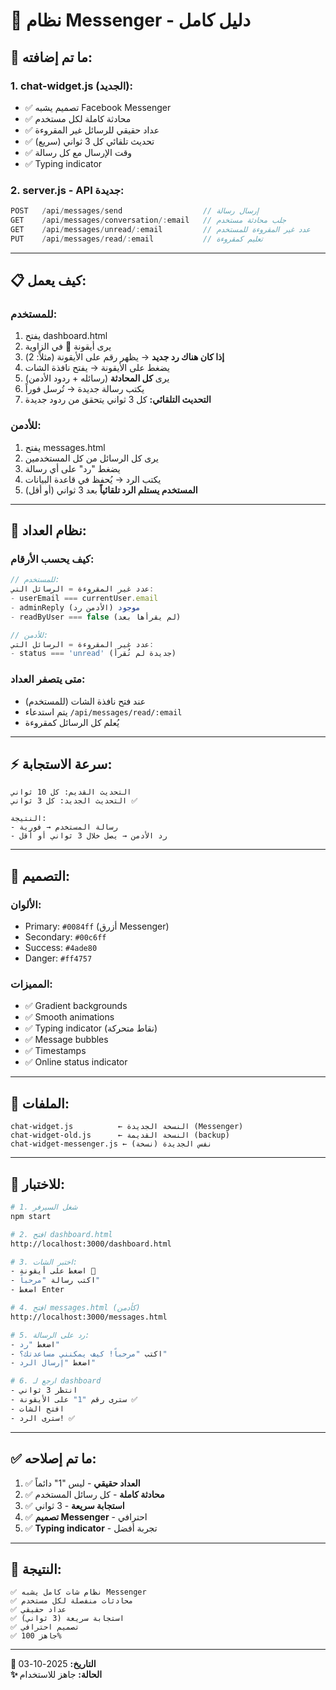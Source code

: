 # 💬 **نظام Messenger - دليل كامل**

## **🎯 ما تم إضافته:**

### **1. chat-widget.js (الجديد):**
- ✅ تصميم يشبه Facebook Messenger
- ✅ محادثة كاملة لكل مستخدم
- ✅ عداد حقيقي للرسائل غير المقروءة
- ✅ تحديث تلقائي كل 3 ثواني (سريع)
- ✅ وقت الإرسال مع كل رسالة
- ✅ Typing indicator

### **2. server.js - API جديدة:**
```javascript
POST   /api/messages/send                  // إرسال رسالة
GET    /api/messages/conversation/:email   // جلب محادثة مستخدم
GET    /api/messages/unread/:email         // عدد غير المقروءة للمستخدم
PUT    /api/messages/read/:email           // تعليم كمقروءة
```

---

## **📋 كيف يعمل:**

### **للمستخدم:**
1. يفتح dashboard.html
2. يرى أيقونة 💬 في الزاوية
3. **إذا كان هناك رد جديد** → يظهر رقم على الأيقونة (مثلاً: 2)
4. يضغط على الأيقونة → يفتح نافذة الشات
5. يرى **كل المحادثة** (رسائله + ردود الأدمن)
6. يكتب رسالة جديدة → تُرسل فوراً
7. **التحديث التلقائي:** كل 3 ثواني يتحقق من ردود جديدة

### **للأدمن:**
1. يفتح messages.html
2. يرى كل الرسائل من كل المستخدمين
3. يضغط "رد" على أي رسالة
4. يكتب الرد → يُحفظ في قاعدة البيانات
5. **المستخدم يستلم الرد تلقائياً** بعد 3 ثواني (أو أقل)

---

## **🔢 نظام العداد:**

### **كيف يحسب الأرقام:**
```javascript
// للمستخدم:
عدد غير المقروءة = الرسائل التي:
- userEmail === currentUser.email
- adminReply موجود (الأدمن رد)
- readByUser === false (لم يقرأها بعد)

// للأدمن:
عدد غير المقروءة = الرسائل التي:
- status === 'unread' (جديدة لم تُقرأ)
```

### **متى يتصفر العداد:**
- عند فتح نافذة الشات (للمستخدم)
- يتم استدعاء `/api/messages/read/:email`
- يُعلم كل الرسائل كمقروءة

---

## **⚡ سرعة الاستجابة:**

```
التحديث القديم: كل 10 ثواني
التحديث الجديد: كل 3 ثواني ✅

النتيجة:
- رسالة المستخدم → فورية
- رد الأدمن → يصل خلال 3 ثواني أو أقل
```

---

## **🎨 التصميم:**

### **الألوان:**
- Primary: `#0084ff` (أزرق Messenger)
- Secondary: `#00c6ff`
- Success: `#4ade80`
- Danger: `#ff4757`

### **المميزات:**
- ✅ Gradient backgrounds
- ✅ Smooth animations
- ✅ Typing indicator (نقاط متحركة)
- ✅ Message bubbles
- ✅ Timestamps
- ✅ Online status indicator

---

## **📁 الملفات:**

```
chat-widget.js          ← النسخة الجديدة (Messenger)
chat-widget-old.js      ← النسخة القديمة (backup)
chat-widget-messenger.js ← نفس الجديدة (نسخة)
```

---

## **🚀 للاختبار:**

```bash
# 1. شغل السيرفر
npm start

# 2. افتح dashboard.html
http://localhost:3000/dashboard.html

# 3. اختبر الشات:
- اضغط على أيقونة 💬
- اكتب رسالة "مرحباً"
- اضغط Enter

# 4. افتح messages.html (كأدمن)
http://localhost:3000/messages.html

# 5. رد على الرسالة:
- اضغط "رد"
- اكتب "مرحباً! كيف يمكنني مساعدتك؟"
- اضغط "إرسال الرد"

# 6. ارجع لـ dashboard
- انتظر 3 ثواني
- سترى رقم "1" على الأيقونة ✅
- افتح الشات
- سترى الرد! ✅
```

---

## **✅ ما تم إصلاحه:**

1. ✅ **العداد حقيقي** - ليس "1" دائماً
2. ✅ **محادثة كاملة** - كل رسائل المستخدم
3. ✅ **استجابة سريعة** - 3 ثواني
4. ✅ **تصميم Messenger** - احترافي
5. ✅ **Typing indicator** - تجربة أفضل

---

## **🎉 النتيجة:**

```
✅ نظام شات كامل يشبه Messenger
✅ محادثات منفصلة لكل مستخدم
✅ عداد حقيقي
✅ استجابة سريعة (3 ثواني)
✅ تصميم احترافي
✅ جاهز 100%
```

---

**📅 التاريخ:** 2025-10-03  
**✨ الحالة:** جاهز للاستخدام
